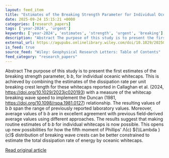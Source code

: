 ```yaml
---
layout: feed_item
title: "Estimates of the Breaking Strength Parameter for Individual Oceanic Whitecaps"
date: 2025-09-24 15:15:21 +0000
categories: [research_papers]
tags: ['year-2024', 'urgent']
keywords: ['year-2024', 'estimates', 'strength', 'urgent', 'breaking']
description: "Abstract The purpose of this study is to present the first estimates of the breaking strength parameter, b $b$, for individual oceanic whitecaps"
external_url: https://agupubs.onlinelibrary.wiley.com/doi/10.1029/2025GL116342?af=R
is_feed: true
source_feed: "Wiley: Geophysical Research Letters: Table of Contents"
feed_category: "research_papers"
---
```


Abstract The purpose of this study is to present the first estimates of the breaking strength parameter, b $b$, for individual oceanic whitecaps. This is achieved by combining the estimates of the dissipation rate per unit breaking crest length for these whitecaps reported in Callaghan et al. (2024, https://doi.org/10.1029/2023jc020193) with a measure of the whitecap breaking wave speed to implement the Duncan (1981, https://doi.org/10.1098/rspa.1981.0127) relationship. The resulting values of b $b$ span the range of previously reported laboratory values. Moreover, average values of b $b$ are in excellent agreement with previous field‐derived average values using different approaches. The results suggest that making routine estimates of b $b$ for individual whitecaps is now possible. This opens up new possibilities for how the fifth moment of Phillips' Λ(c) ${\\Lambda }(c)$ distribution of breaking wave crests can be better constrained to estimate the total dissipation rate of energy by oceanic whitecaps.

[Read original article](https://agupubs.onlinelibrary.wiley.com/doi/10.1029/2025GL116342?af=R)
